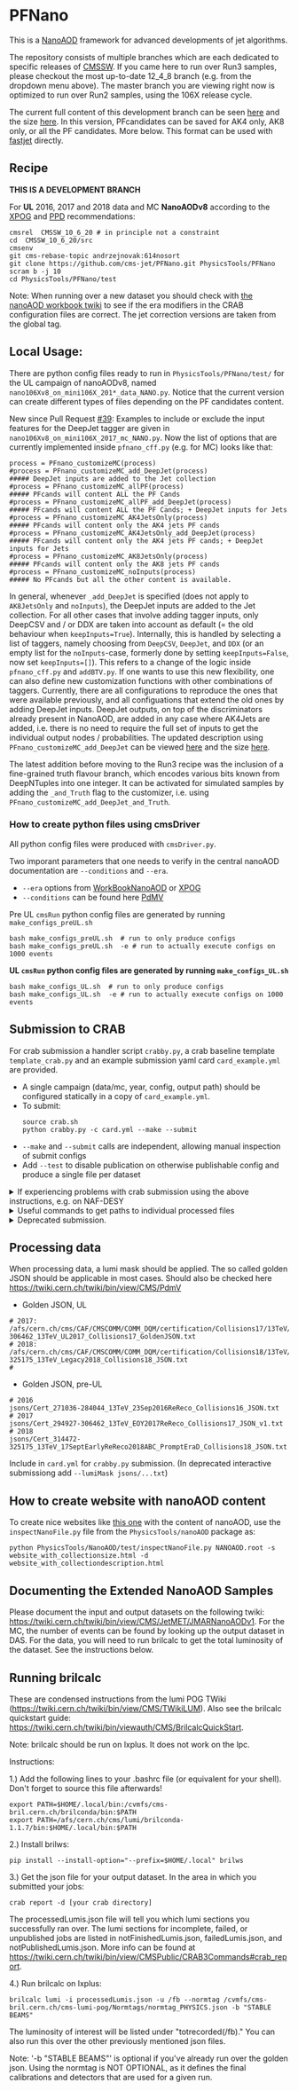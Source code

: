 # PFNano

This is a [NanoAOD](https://twiki.cern.ch/twiki/bin/view/CMSPublic/WorkBookNanoAOD) framework for advanced developments of jet algorithms. 

The repository consists of multiple branches which are each dedicated to specific releases of [CMSSW](https://github.com/cms-sw/cmssw). If you came here to run over Run3 samples, please checkout the most up-to-date 12_4_8 branch (e.g. from the dropdown menu above). The master branch you are viewing right now is optimized to run over Run2 samples, using the 106X release cycle.


The current full content of this development branch can be seen [here](https://annika-stein.web.cern.ch/PFNano/AddDeepJetTagInfo_desc.html) and the size [here](https://annika-stein.web.cern.ch/PFNano/AddDeepJetTagInfo_size.html).
In this version, PFcandidates can be saved for AK4 only, AK8 only, or all the PF candidates. More below.
This format can be used with [fastjet](http://fastjet.fr) directly.

## Recipe

**THIS IS A DEVELOPMENT BRANCH**

For **UL** 2016, 2017 and 2018 data and MC **NanoAODv8** according to the [XPOG](https://gitlab.cern.ch/cms-nanoAOD/nanoaod-doc/-/wikis/Releases/NanoAODv8) and [PPD](https://twiki.cern.ch/twiki/bin/view/CMS/PdmVRun2LegacyAnalysisSummaryTable) recommendations:

```
cmsrel  CMSSW_10_6_20 # in principle not a constraint
cd  CMSSW_10_6_20/src
cmsenv
git cms-rebase-topic andrzejnovak:614nosort
git clone https://github.com/cms-jet/PFNano.git PhysicsTools/PFNano
scram b -j 10
cd PhysicsTools/PFNano/test
```
Note: When running over a new dataset you should check with [the nanoAOD workbook twiki](https://twiki.cern.ch/twiki/bin/view/CMSPublic/WorkBookNanoAOD#Running_on_various_datasets_from) to see if the era modifiers in the CRAB configuration files are correct. The jet correction versions are taken from the global tag.

## Local Usage:

There are python config files ready to run in `PhysicsTools/PFNano/test/` for the UL campaign of nanoAODv8, named `nano106Xv8_on_mini106X_201*_data_NANO.py`. Notice that the current version can create different types of files depending on the PF candidates content.

New since Pull Request [#39](https://github.com/cms-jet/PFNano/pull/39): Examples to include or exclude the input features for the DeepJet tagger are given in `nano106Xv8_on_mini106X_2017_mc_NANO.py`. Now the list of options that are currently implemented inside `pfnano_cff.py` (e.g. for MC) looks like that:
```
process = PFnano_customizeMC(process)
#process = PFnano_customizeMC_add_DeepJet(process)                  ##### DeepJet inputs are added to the Jet collection
#process = PFnano_customizeMC_allPF(process)                        ##### PFcands will content ALL the PF Cands
#process = PFnano_customizeMC_allPF_add_DeepJet(process)            ##### PFcands will content ALL the PF Cands; + DeepJet inputs for Jets
#process = PFnano_customizeMC_AK4JetsOnly(process)                  ##### PFcands will content only the AK4 jets PF cands
#process = PFnano_customizeMC_AK4JetsOnly_add_DeepJet(process)      ##### PFcands will content only the AK4 jets PF cands; + DeepJet inputs for Jets
#process = PFnano_customizeMC_AK8JetsOnly(process)                  ##### PFcands will content only the AK8 jets PF cands
#process = PFnano_customizeMC_noInputs(process)                     ##### No PFcands but all the other content is available.
```
In general, whenever `_add_DeepJet` is specified (does not apply to `AK8JetsOnly` and `noInputs`), the DeepJet inputs are added to the Jet collection. For all other cases that involve adding tagger inputs, only DeepCSV and / or DDX are taken into account as default (= the old behaviour when `keepInputs=True`). Internally, this is handled by selecting a list of taggers, namely choosing from `DeepCSV`, `DeepJet`, and `DDX` (or an empty list for the `noInputs`-case, formerly done by setting `keepInputs=False`, now set `keepInputs=[]`). This refers to a change of the logic inside `pfnano_cff.py` and `addBTV.py`. If one wants to use this new flexibility, one can also define new customization functions with other combinations of taggers. Currently, there are all configurations to reproduce the ones that were available previously, and all configuations that extend the old ones by adding DeepJet inputs. DeepJet outputs, on top of the discriminators already present in NanoAOD, are added in any case where AK4Jets are added, i.e. there is no need to require the full set of inputs to get the individual output nodes / probabilities. The updated description using `PFnano_customizeMC_add_DeepJet` can be viewed [here](https://annika-stein.web.cern.ch/PFNano/AddDeepJetTagInfo_desc.html) and the size [here](https://annika-stein.web.cern.ch/PFNano/AddDeepJetTagInfo_size.html).

The latest addition before moving to the Run3 recipe was the inclusion of a fine-grained truth flavour branch, which encodes various bits known from DeepNTuples into one integer. It can be activated for simulated samples by adding the `_and_Truth` flag to the customizer, i.e. using `PFnano_customizeMC_add_DeepJet_and_Truth`.

### How to create python files using cmsDriver

All python config files were produced with `cmsDriver.py`.

Two imporant parameters that one needs to verify in the central nanoAOD documentation are `--conditions` and `--era`. 
- `--era` options from [WorkBookNanoAOD](https://twiki.cern.ch/twiki/bin/view/CMSPublic/WorkBookNanoAOD) or [XPOG](https://gitlab.cern.ch/cms-nanoAOD/nanoaod-doc/-/wikis/Releases/NanoAODv8)
- `--conditions` can be found here [PdMV](https://twiki.cern.ch/twiki/bin/view/CMS/PdmV)

Pre UL `cmsRun` python config files are generated by running `make_configs_preUL.sh`

```
bash make_configs_preUL.sh  # run to only produce configs
bash make_configs_preUL.sh  -e # run to actually execute configs on 1000 events
```

**UL `cmsRun` python config files are generated by running `make_configs_UL.sh`**

```
bash make_configs_UL.sh  # run to only produce configs
bash make_configs_UL.sh  -e # run to actually execute configs on 1000 events
```

## Submission to CRAB

For crab submission a handler script `crabby.py`, a crab baseline template `template_crab.py` and an example 
submission yaml card `card_example.yml` are provided.

- A single campaign (data/mc, year, config, output path) should be configured statically in a copy of `card_example.yml`.
- To submit:
  ```
  source crab.sh
  python crabby.py -c card.yml --make --submit
  ```
- `--make` and `--submit` calls are independent, allowing manual inspection of submit configs
- Add `--test` to disable publication on otherwise publishable config and produce a single file per dataset

<details>
    <summary>If experiencing problems with crab submission using the above instructions, e.g. on NAF-DESY</summary>
    
    
    ```
    source /cvmfs/grid.cern.ch/centos7-umd4-ui-4_200423/etc/profile.d/setup-c7-ui-example.sh
    source /cvmfs/cms.cern.ch/common/crab-setup.sh prod
    source /cvmfs/cms.cern.ch/cmsset_default.sh
    < navigate to CMSSW_X_Y_Z/src >
    cmsenv
    cd PhysicsTools/PFNano/test
    ```
    
    
    and proceed with `crabby.py` as explained above, activate proxy for submission to be successful.
</details>

<details>
    <summary>Useful commands to get paths to individual processed files</summary>
    
    ```
    xrdfs [insert redirector to site] ls /store/path/to/your/crab/output/serialnumber > filelist.txt
    ( if there is more than one serial number (more than 1k files processed) repeat command but append to textfile using >> instead of > )
    ( clean textfile for log entries )
    ( then append the redirector (needs modification by you for specific site) using this helper )
    python dataset_paths.py name_of_txt_file T2_DE_RWTH
    ```
    
</details>

<details>
  <summary>Deprecated submission.</summary>
    Samples can be submitted to crab using the `submit_all.py` script. Run with `-h` option to see usage. Example can look like this:

    ```
    python submit_all.py -c nano_config.py -s T2_DE_RWTH -f datasets/text_list.txt  -o /store/user/$USER/PFNano/  --ext test --test -d crab_noinpts

    ```

    For the UL datasets:
    ```
    ##python submit_all.py -c nano102x_on_mini94x_2016_mc_NANO.py  -f 2016mc_miniAODv3_DY.txt  -d NANO2016MC

    python submit_all.py -c nano106Xv8_on_mini106X_2017_mc_NANO.py -f 2017mc_miniAODv2_DY.txt  -d NANO2017MC

    python submit_all.py -c nano106Xv8_on_mini106X_2018_mc_NANO.py -f 2018mc_DY.txt  -d NANO2018MC


    ##python submit_all.py -c nano102x_on_mini94x_2016_data_NANO.py -f 2016data_17Jul2018.txt -d NANO2016 -l Cert_271036-284044_13TeV_23Sep2016ReReco_Collisions16_JSON.txt

    python submit_all.py -c nano106Xv8_on_mini106X_2017_data_NANO.py -f 2017data_31Mar2018.txt  -d NANO2017 -l /afs/cern.ch/cms/CAF/CMSCOMM/COMM_DQM/certification/Collisions17/13TeV/Legacy_2017/Cert_294927-306462_13TeV_UL2017_Collisions17_GoldenJSON.txt 

    python submit_all.py -c nano106Xv8_on_mini106X_2018_data_NANO.py -f datasets_2018D.txt -d NANO2018 -l /afs/cern.ch/cms/CAF/CMSCOMM/COMM_DQM/certification/Collisions18/13TeV/Legacy_2018/Cert_314472-325175_13TeV_Legacy2018_Collisions18_JSON.txt 
    ```
</details>


## Processing data

When processing data, a lumi mask should be applied. The so called golden JSON should be applicable in most cases. Should also be checked here https://twiki.cern.ch/twiki/bin/view/CMS/PdmV

 * Golden JSON, UL
```
# 2017: /afs/cern.ch/cms/CAF/CMSCOMM/COMM_DQM/certification/Collisions17/13TeV/Legacy_2017/Cert_294927-306462_13TeV_UL2017_Collisions17_GoldenJSON.txt
# 2018: /afs/cern.ch/cms/CAF/CMSCOMM/COMM_DQM/certification/Collisions18/13TeV/Legacy_2018/Cert_314472-325175_13TeV_Legacy2018_Collisions18_JSON.txt
#
```

 * Golden JSON, pre-UL
```
# 2016
jsons/Cert_271036-284044_13TeV_23Sep2016ReReco_Collisions16_JSON.txt
# 2017 
jsons/Cert_294927-306462_13TeV_EOY2017ReReco_Collisions17_JSON_v1.txt
# 2018
jsons/Cert_314472-325175_13TeV_17SeptEarlyReReco2018ABC_PromptEraD_Collisions18_JSON.txt
```

Include in `card.yml` for `crabby.py` submission. (In deprecated interactive submissiong add `--lumiMask jsons/...txt`)


## How to create website with nanoAOD content

To create nice websites like [this one](http://algomez.web.cern.ch/algomez/testWeb/JMECustomNano102x_mc_v01.html#Jet) with the content of nanoAOD, use the `inspectNanoFile.py` file from the `PhysicsTools/nanoAOD` package as:
```
python PhysicsTools/NanoAOD/test/inspectNanoFile.py NANOAOD.root -s website_with_collectionsize.html -d website_with_collectiondescription.html
```

## Documenting the Extended NanoAOD Samples

Please document the input and output datasets on the following twiki: https://twiki.cern.ch/twiki/bin/view/CMS/JetMET/JMARNanoAODv1. For the MC, the number of events can be found by looking up the output dataset in DAS. For the data, you will need to run brilcalc to get the total luminosity of the dataset. See the instructions below. 


## Running brilcalc
These are condensed instructions from the lumi POG TWiki (https://twiki.cern.ch/twiki/bin/view/CMS/TWikiLUM). Also see the brilcalc quickstart guide: https://twiki.cern.ch/twiki/bin/viewauth/CMS/BrilcalcQuickStart.

Note: brilcalc should be run on lxplus. It does not work on the lpc.

Instructions:

1.) Add the following lines to your .bashrc file (or equivalent for your shell). Don't forget to source this file afterwards!

    export PATH=$HOME/.local/bin:/cvmfs/cms-bril.cern.ch/brilconda/bin:$PATH
    export PATH=/afs/cern.ch/cms/lumi/brilconda-1.1.7/bin:$HOME/.local/bin:$PATH
    
2.) Install brilws:

    pip install --install-option="--prefix=$HOME/.local" brilws
    
3.) Get the json file for your output dataset. In the area in which you submitted your jobs:

    crab report -d [your crab directory]
    
The processedLumis.json file will tell you which lumi sections you successfully ran over. The lumi sections for incomplete, failed, or unpublished jobs are listed in notFinishedLumis.json, failedLumis.json, and notPublishedLumis.json. More info can be found at https://twiki.cern.ch/twiki/bin/view/CMSPublic/CRAB3Commands#crab_report.
    
4.) Run brilcalc on lxplus:

    brilcalc lumi -i processedLumis.json -u /fb --normtag /cvmfs/cms-bril.cern.ch/cms-lumi-pog/Normtags/normtag_PHYSICS.json -b "STABLE BEAMS"
    
The luminosity of interest will be listed under "totrecorded(/fb)." You can also run this over the other previously mentioned json files.
    
Note: '-b "STABLE BEAMS"' is optional if you've already run over the golden json. 
        Using the normtag is NOT OPTIONAL, as it defines the final calibrations and detectors that are used for a given run.
